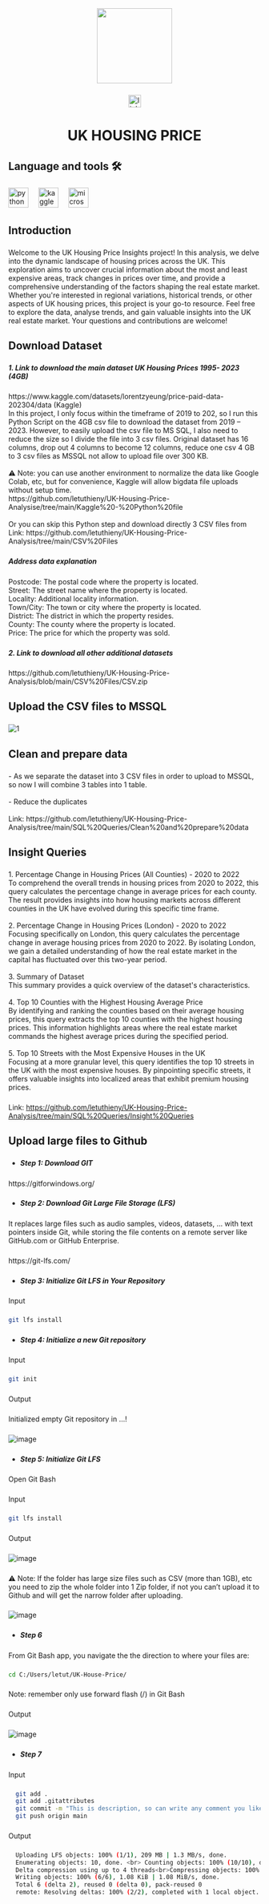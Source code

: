 <div align="center">
  <img height="150" src="https://camo.githubusercontent.com/62da68eb62b1e5f175f7d1f0191dd89a653d7908feb22d37d4a0ab07365d6791/68747470733a2f2f6d656469612e67697068792e636f6d2f6d656469612f4d3967624264396e6244724f5475314d71782f67697068792e676966"  />
</div>

###

<div align="center">
  <a href="https://www.linkedin.com/in/letuthieny/" target="_blank">
    <img src="https://img.shields.io/static/v1?message=LinkedIn&logo=linkedin&label=&color=0077B5&logoColor=white&labelColor=&style=for-the-badge" height="25" alt="linkedin logo"  />
  </a>
</div>

###

<h1 align="center">UK HOUSING PRICE</h1>

###

<h2 align="left">Language and tools 🛠</h2>

###

<div align="left">
  <img src="https://cdn.jsdelivr.net/gh/devicons/devicon/icons/python/python-original.svg" height="40" alt="python logo"  />
  <img width="12" />
  <img src="https://cdn.jsdelivr.net/gh/devicons/devicon/icons/kaggle/kaggle-original.svg" height="40" alt="kaggle logo"  />
  <img width="12" />
  <img src="https://cdn.jsdelivr.net/gh/devicons/devicon/icons/microsoftsqlserver/microsoftsqlserver-plain.svg" height="40" alt="microsoftsqlserver logo"  />
</div>

###

<h2 align="left">Introduction</h2>

###

<p align="left">Welcome to the UK Housing Price Insights project! In this analysis, we delve into the dynamic landscape of housing prices across the UK. This exploration aims to uncover crucial information about the most and least expensive areas, track changes in prices over time, and provide a comprehensive understanding of the factors shaping the real estate market. <br>Whether you're interested in regional variations, historical trends, or other aspects of UK housing prices, this project is your go-to resource. Feel free to explore the data, analyse trends, and gain valuable insights into the UK real estate market. Your questions and contributions are welcome!</p>

###

<h2 align="left">Download Dataset</h2>

###

<h5 align="left">1.	Link to download the main dataset UK Housing Prices 1995- 2023 (4GB)</h5>

###

<p align="left">https://www.kaggle.com/datasets/lorentzyeung/price-paid-data-202304/data (Kaggle)<br>In this project, I only focus within the timeframe of 2019 to 202, so I run this Python Script on the 4GB csv file to download the dataset from 2019 – 2023. However, to easily upload the csv file to MS SQL, I also need to reduce the size so I divide the file into 3 csv files. Original dataset has 16 columns, drop out 4 columns to become 12 columns, reduce one csv 4 GB to 3 csv files as MSSQL not allow to upload file over 300 KB. <br><br>⚠️ Note: you can use another environment to normalize the data like Google Colab, etc, but for convenience, Kaggle will allow bigdata file uploads without setup time.<br>https://github.com/letuthieny/UK-Housing-Price-Analysise/tree/main/Kaggle%20-%20Python%20file <br><br>Or you can skip this Python step and download directly 3 CSV files from <br>Link: https://github.com/letuthieny/UK-Housing-Price-Analysis/tree/main/CSV%20Files</p>

###

<h5 align="left">Address data explanation</h5>

###

<p align="left">Postcode: The postal code where the property is located.<br>Street: The street name where the property is located.<br>Locality: Additional locality information.<br>Town/City: The town or city where the property is located.<br>District: The district in which the property resides.<br>County: The county where the property is located.<br>Price: The price for which the property was sold.</p>

###

<h5 align="left">2.	Link to download all other additional datasets</h5>

###

<p align="left">https://github.com/letuthieny/UK-Housing-Price-Analysis/blob/main/CSV%20Files/CSV.zip</p>

###

<h2 align="left">Upload the CSV files to MSSQL</h2>

###

![1](https://github.com/letuthieny/UK-Housing-Price-Analysis/assets/48614949/0973c35e-9bac-4820-9916-3d213b88e567)

###

<h2 align="left">Clean and prepare data</h2>

###

<p align="left">-	As we separate the dataset into 3 CSV files in order to upload to MSSQL, so now I will combine 3 tables into 1 table.<br><br>-	Reduce the duplicates<br><br>Link: https://github.com/letuthieny/UK-Housing-Price-Analysis/tree/main/SQL%20Queries/Clean%20and%20prepare%20data</p>

###

<h2 align="left">Insight Queries</h2>

###

<p align="left">1. Percentage Change in Housing Prices (All Counties) - 2020 to 2022<br>   To comprehend the overall trends in housing prices from 2020 to 2022, this query calculates the percentage change in average prices for each county. The result provides insights into how housing markets across different counties in the UK have evolved during this specific time frame.<br><br>2. Percentage Change in Housing Prices (London) - 2020 to 2022<br>   Focusing specifically on London, this query calculates the percentage change in average housing prices from 2020 to 2022. By isolating London, we gain a detailed understanding of how the real estate market in the capital has fluctuated over this two-year period.<br><br>3. Summary of Dataset<br>   This summary provides a quick overview of the dataset's characteristics.<br><br>4. Top 10 Counties with the Highest Housing Average Price<br>   By identifying and ranking the counties based on their average housing prices, this query extracts the top 10 counties with the highest housing prices. This information highlights areas where the real estate market commands the highest average prices during the specified period.<br><br>5. Top 10 Streets with the Most Expensive Houses in the UK<br>   Focusing at a more granular level, this query identifies the top 10 streets in the UK with the most expensive houses. By pinpointing specific streets, it offers valuable insights into localized areas that exhibit premium housing prices.</p>

###

Link: https://github.com/letuthieny/UK-Housing-Price-Analysis/tree/main/SQL%20Queries/Insight%20Queries
  
###

<h2 align="left">Upload large files to Github</h2>

###

+ <h5 align="left">Step 1: Download GIT</h5>

###

<p align="left">https://gitforwindows.org/</p>

###

+ <h5 align="left">Step 2: Download Git Large File Storage (LFS)</h5>

###

<p align="left">It replaces large files such as audio samples, videos, datasets, … with text pointers inside Git, while storing the file contents on a remote server like GitHub.com or GitHub Enterprise.</p>

###

<p align="left">https://git-lfs.com/</p>

###

+ <h5 align="left">Step 3: Initialize Git LFS in Your Repository </h5>

###

<p align="left">Input</p>

###

```bash
git lfs install
```

###
+ <h5 align="left">Step 4: Initialize a new Git repository</h5>

###
<p Initialize a new Git repository or reinitialize an existing one.
When you run git init in a directory, it sets up the necessary files and data structures for Git version control in that directory.
It creates a new subdirectory named .git that contains all the metadata and configuration for the repository.</p>
  
###
<p align="left">Input</p>

###

```bash 
git init
```

###

<p align="left">Output</p>

###

<p align="left"> Initialized empty Git repository in …!</p>

###
![image](https://github.com/letuthieny/UK-Housing-Price-Analysise/assets/48614949/f6746bc0-a103-46a4-818c-3bb15dd17b5b)

###
+ <h5 align="left">Step 5: Initialize Git LFS</h5>

###

<p align="left">Open Git Bash</p>

###

<p align="left">Input</p>

###

```bash  
git lfs install
```
###

<p align="left">Output</p>

###
![image](https://github.com/letuthieny/UK-Housing-Price-Analysis/assets/48614949/03d8cbda-7b1a-4c60-8d90-a75140148ca9)

###

<p align="left"> ⚠️ Note: If the folder has large size files such as CSV (more than 1GB), etc you need to zip the whole folder into 1 Zip folder, if not you can’t upload it to Github and will get the narrow folder after uploading.</p>

###
![image](https://github.com/letuthieny/UK-Housing-Price-Analysis/assets/48614949/d28b57e5-150f-4aa2-86d9-26e51a251e9d)

###

+ <h5 align="left">Step 6</h5>

###

<p align="left">From Git Bash app, you navigate the the direction to where your files are:</p>

###


```bash 
cd C:/Users/letut/UK-House-Price/
```
###

<p align="left">Note: remember only use forward flash (/) in Git Bash</p>

###

<p align="left">Output</p>

###
![image](https://github.com/letuthieny/UK-Housing-Price-Analysis/assets/48614949/1c893143-eb43-4508-a877-689e748f6c58)


###

+ <h5 align="left">Step 7</h5>

###

<p align="left">Input</p>

###
```bash 
  git add .
  git add .gitattributes
  git commit -m "This is description, so can write any comment you like"
  git push origin main
```
###

<p align="left">Output</p>

###

```bash 
  Uploading LFS objects: 100% (1/1), 209 MB | 1.3 MB/s, done. 
  Enumerating objects: 10, done. <br> Counting objects: 100% (10/10), done.
  Delta compression using up to 4 threads<br>Compressing objects: 100% (6/6), done.
  Writing objects: 100% (6/6), 1.08 KiB | 1.08 MiB/s, done.
  Total 6 (delta 2), reused 0 (delta 0), pack-reused 0
  remote: Resolving deltas: 100% (2/2), completed with 1 local object.
```
